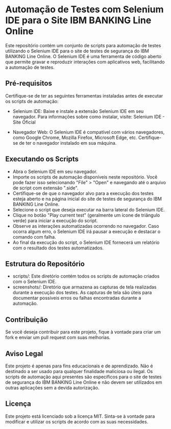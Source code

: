 # Automação de Testes com Selenium IDE para o Site  IBM BANKING Line Online
Este repositório contém um conjunto de scripts para automação de testes utilizando o Selenium IDE para o site de testes de segurança do IBM BANKING Line Online. O Selenium IDE é uma ferramenta de código aberto que permite gravar e reproduzir interações com aplicativos web, facilitando a automação de testes.
## Pré-requisitos
Certifique-se de ter as seguintes ferramentas instaladas antes de executar os scripts de automação:
* Selenium IDE: Baixe e instale a extensão Selenium IDE em seu navegador.
 Para informações sobre como instalar, visite: Selenium IDE - Site Oficial

* Navegador Web: O Selenium IDE é compatível com vários navegadores, como Google Chrome, Mozilla Firefox, Microsoft Edge, etc. Certifique-se de ter o navegador instalado em sua máquina.
## Executando os Scripts
* Abra o Selenium IDE em seu navegador.
* Importe os scripts de automação disponíveis neste repositório. Você pode fazer isso selecionando "File" > "Open" e navegando até o arquivo de script com extensão ".side".
* Certifique-se de que o navegador alvo para a execução dos testes esteja aberto e na página inicial do site de testes de segurança do IBM BANKING Line Online.
* Selecione o script que deseja executar na barra lateral do Selenium IDE.
* Clique no botão "Play current test" (geralmente um ícone de triângulo verde) para iniciar a execução do script.
* Observe as interações automatizadas ocorrendo no navegador. Caso ocorra algum erro, o Selenium IDE irá pausar a execução e destacar o comando com falha.
* Ao final da execução do script, o Selenium IDE fornecerá um relatório com o resultado dos testes automatizados.
## Estrutura do Repositório
* scripts/: Este diretório contém todos os scripts de automação criados com o Selenium IDE.
* screenshots/: Diretório que armazena as capturas de tela realizadas durante a execução dos testes. As capturas de tela são úteis para documentar possíveis erros ou falhas encontradas durante a automação.
## Contribuição
Se você deseja contribuir para este projeto, fique à vontade para criar um fork e enviar um pull request com suas melhorias.
## Aviso Legal
Este projeto é apenas para fins educacionais e de aprendizado. Não é destinado a ser usado para qualquer finalidade maliciosa ou ilegal. Os scripts de automação aqui presentes são específicos para o site de testes de segurança do IBM BANKING Line Online e não devem ser utilizados em outras aplicações sem a devida autorização.
## Licença
Este projeto está licenciado sob a licença MIT. Sinta-se à vontade para modificar e utilizar os scripts de acordo com as suas necessidades.

